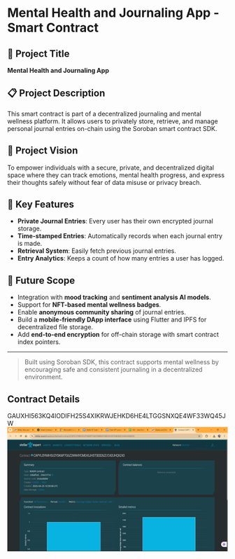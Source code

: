 # Mental Health and Journaling App - Smart Contract

## 🧠 Project Title
**Mental Health and Journaling App**

## 📋 Project Description
This smart contract is part of a decentralized journaling and mental wellness platform. It allows users to privately store, retrieve, and manage personal journal entries on-chain using the Soroban smart contract SDK.

## 🌟 Project Vision
To empower individuals with a secure, private, and decentralized digital space where they can track emotions, mental health progress, and express their thoughts safely without fear of data misuse or privacy breach.

## 🚀 Key Features
- **Private Journal Entries**: Every user has their own encrypted journal storage.
- **Time-stamped Entries**: Automatically records when each journal entry is made.
- **Retrieval System**: Easily fetch previous journal entries.
- **Entry Analytics**: Keeps a count of how many entries a user has logged.

## 🔮 Future Scope
- Integration with **mood tracking** and **sentiment analysis AI models**.
- Support for **NFT-based mental wellness badges**.
- Enable **anonymous community sharing** of journal entries.
- Build a **mobile-friendly DApp interface** using Flutter and IPFS for decentralized file storage.
- Add **end-to-end encryption** for off-chain storage with smart contract index pointers.

---

> Built using Soroban SDK, this contract supports mental wellness by encouraging safe and consistent journaling in a decentralized environment.

## Contract Details
GAUXHI563KQ4IODIFH25S4XIKRWJEHKD6HE4LTGGSNXQE4WF33WQ45JW
![alt text](image.png)
